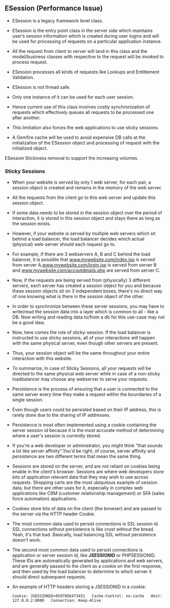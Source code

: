 
## ESession  (Performance Issue)

- ESession is a legacy framework level class.
- ESession is the entry point class in the server side which maintains user’s session information which is created during user logins and will be used for processing of requests on a particular application instance. 
- All the request from client to server will land in this class and the model/business classes with respective to the request will be invoked to process request. 
- ESession processes all kinds of requests like Lookups and Entitlement Validation.
- ESession is not thread safe.
- Only one instance of it can be used for each user session. 
- Hence current use of this class involves costly synchronization of requests which effectively queues all requests to be processed one after another.
- This limitation also forces the web applications to use sticky sessions.  

- A Gemfire cache will be used to avoid expensive DB calls at the initialization of the ESession object and processing of request with the initialized object.

ESession Stickiness removal to support the increasing volumes.


### Sticky Sessions
- When your website is served by only 1 web server, for each pair, a session object is created and remains in the memory of the web server.
- All the requests from the client go to this web server and update this session object.
- If some data needs to be stored in the session object over the period of interaction, it is stored in this session object and stays there as long as the session exists.

- However, if your website is served by multiple web servers which sit behind a load balancer, the load balancer decides which actual (physical) web-server should each request go to.
- For example, if there are 3 webservers A, B and C behind the load balancer, it is possible that www.mywebsite.com/index.jsp is served from server A,www.mywebsite.com/login.jsp is served from server B and www.mywebsite.com/accoutdetails.php are served from server C.

- Now, if the requests are being served from (physically) 3 different servers, each server has created a session object for you and because these session objects sit on 3 independent boxes, there's no direct way of one knowing what is there in the session object of the other.
- In order to synchronize between these server sessions, you may have to write/read the session data into a layer which is common to all - like a DB. Now writing and reading data to/from a db for this use-case may not be a good idea.
- Now, here comes the role of sticky-session. If the load balancer is instructed to use sticky sessions, all of your interactions will happen with the same physical server, even though other servers are present.
- Thus, your session object will be the same throughout your entire interaction with this website.
- To summarize, In case of Sticky Sessions, all your requests will be directed to the same physical web server while in case of a non-sticky loadbalancer may choose any webserver to serve your requests.

- Persistence is the process of ensuring that a user is connected to the same server every time they make a request within the boundaries of a single session.
- Even though users could be persisted based on their IP address, this is rarely done due to the sharing of IP addresses. 
- Persistence is most often implemented using a cookie containing the server session id because it is the most accurate method of determining where a user's session is currently stored.

- If you're a web developer or administrator, you might think "that sounds a lot like server affinity".You'd be right, of course, server affinity and persistence are two different terms that mean the same thing.
- Sessions are stored on the server, and are not reliant on cookies being enable in the client's browser. Sessions are where web developers store bits of application relevant data that they may wish to use across requests. Shopping carts are the most ubiquitous example of session data, but there are other uses for it, especially in complex web applications like CRM (customer relationship management) or SFA (sales force automation) applications.
- Cookies store bits of data on the client (the browser) and are passed to the server via the HTTP header Cookie.

- The most common data used to persist connections is SSL session id. SSL connections without persistence is like crust without the bread. Yeah, it's that bad. Basically, load balancing SSL without persistence doesn't work.
- The second most common data used to persist connections is application or server session id, like **JSESSIONID** or PHPSESSIONID. These IDs are automatically generated by applications and web servers, and are generally passed to the client as a cookie on the first response, and then used by the load balancer to determine to which server it should direct subsequent requests.
- An example of HTTP headers storing a JSESSIONID in a cookie:

   `Cookie: JSESSIONID=9597856473431   Cache-Control: no-cache   Host: 127.0.0.2:8080   Connection: Keep-Alive`
   
